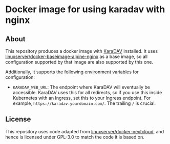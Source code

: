 # Docker image for using karadav with nginx

## About

This repository produces a docker image with [KaraDAV](https://github.com/kd2org/karadav) installed. It uses [linuxserver/docker-baseimage-alpine-nginx](https://github.com/linuxserver/docker-baseimage-alpine-nginx) as a base image, so all configuration supported by that image are also supported by this one.

Additionally, it supports the following environment variables for configuration:

- `KARADAV_WEB_URL`: The endpoint where KaraDAV will eventually be accessible. KaraDAV uses this for all redirects, so if you use this inside Kubernetes with an Ingress, set this to your Ingress endpoint. For example, `https://karadav.yourdomain.com/`. The trailing `/` is crucial.

## License

This repository uses code adapted from [linuxserver/docker-nextcloud](https://github.com/linuxserver/docker-nextcloud), and hence is licensed under GPL-3.0 to match the code it is based on.
